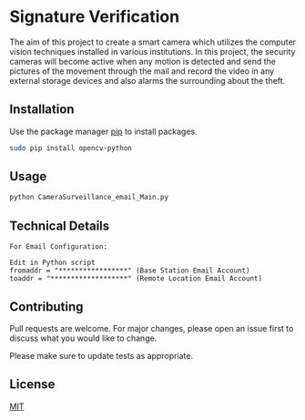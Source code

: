# Signature Verification

The aim of this project to create a smart camera which utilizes the computer vision techniques installed in various institutions. In this project, the security cameras will become active when any motion is detected and send the pictures of the movement through the mail and record the video in any external storage devices and also alarms the surrounding about the theft.

## Installation

Use the package manager [pip](https://pip.pypa.io/en/stable/) to install packages.

```bash
sudo pip install opencv-python
```

## Usage

```bash
python CameraSurveillance_email_Main.py
```

## Technical Details
```text
For Email Configuration:

Edit in Python script
fromaddr = "*****************" (Base Station Email Account)
toaddr = "*******************" (Remote Location Email Account)
```

## Contributing
Pull requests are welcome. For major changes, please open an issue first to discuss what you would like to change.

Please make sure to update tests as appropriate.

## License
[MIT](https://choosealicense.com/licenses/mit/)
